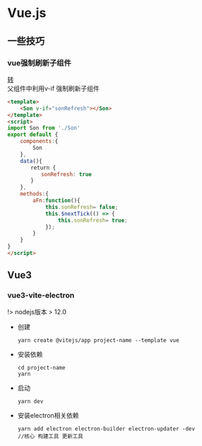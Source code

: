 
# Vue.js
## 一些技巧
### vue强制刷新子组件
[转](https://www.cnblogs.com/betty-niu/p/11199082.html)  
父组件中利用v-if 强制刷新子组件
```Html
<template>
    <Son v-if="sonRefresh"></Son>
</template>
<script>
import Son from './Son'
export default {
    components:{
        Son
    },
    data(){
    　　return {
    　　　　sonRefresh: true
    　　}
    },
    methods:{
        aFn:function(){
            this.sonRefresh= false;
            this.$nextTick(() => {
                this.sonRefresh= true;
            });
        }
    }
}
</script>
```

## Vue3
### vue3-vite-electron

!> nodejs版本 > 12.0

- 创建
  ```
  yarn create @vitejs/app project-name --template vue
  ```
- 安装依赖
  ```
  cd project-name
  yarn
  ```
- 启动
  ```
  yarn dev
  ```
- 安装electron相关依赖
  ```
  yarn add electron electron-builder electron-updater -dev
  //核心 构建工具 更新工具
  ```